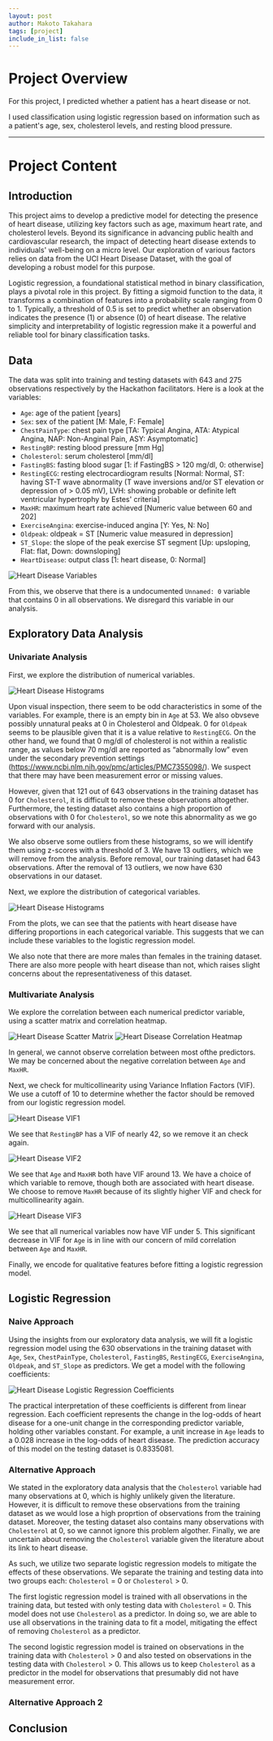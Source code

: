 ```yaml
---
layout: post
author: Makoto Takahara
tags: [project]
include_in_list: false
---
```


# Project Overview
For this project, I predicted whether a patient has a heart disease or not.

I used classification using logistic regression based on information such as a patient's age, sex, cholesterol levels, and resting blood pressure. 

---

# Project Content

## Introduction

This project aims to develop a predictive model for detecting the presence of heart disease, utilizing key factors such as age, maximum heart rate, and cholesterol levels. Beyond its significance in advancing public health and cardiovascular research, the impact of detecting heart disease extends to individuals' well-being on a micro level. Our exploration of various factors relies on data from the UCI Heart Disease Dataset, with the goal of developing a robust model for this purpose.

Logistic regression, a foundational statistical method in binary classification, plays a pivotal role in this project. By fitting a sigmoid function to the data, it transforms a combination of features into a probability scale ranging from 0 to 1. Typically, a threshold of 0.5 is set to predict whether an observation indicates the presence (1) or absence (0) of heart disease. The relative simplicity and interpretability of logistic regression make it a powerful and reliable tool for binary classification tasks.

## Data

The data was split into training and testing datasets with 643 and 275 observations respectively by the Hackathon facilitators. Here is a look at the variables:

 - `Age`: age of the patient [years]
 - `Sex`: sex of the patient [M: Male, F: Female]
 - `ChestPainType`: chest pain type [TA: Typical Angina, ATA: Atypical Angina, NAP: Non-Anginal Pain, ASY: Asymptomatic]
 - `RestingBP`: resting blood pressure [mm Hg]
 - `Cholesterol`: serum cholesterol [mm/dl]
 - `FastingBS`: fasting blood sugar [1: if FastingBS > 120 mg/dl, 0: otherwise]
 - `RestingECG`: resting electrocardiogram results [Normal: Normal, ST: having ST-T wave abnormality (T wave inversions and/or ST elevation or depression of > 0.05 mV), LVH: showing probable or definite left ventricular hypertrophy by Estes' criteria]
 - `MaxHR`: maximum heart rate achieved [Numeric value between 60 and 202]
 - `ExerciseAngina`: exercise-induced angina [Y: Yes, N: No]
 - `Oldpeak`: oldpeak = ST [Numeric value measured in depression]
 - `ST_Slope`: the slope of the peak exercise ST segment [Up: upsloping, Flat: flat, Down: downsloping]
 - `HeartDisease`: output class [1: heart disease, 0: Normal]

![Heart Disease Variables](/images/Screenshot-2024-01-21-at-12.07.17.png)

From this, we observe that there is a undocumented `Unnamed: 0` variable that contains 0 in all observations. We disregard this variable in our analysis.

## Exploratory Data Analysis
### Univariate Analysis

First, we explore the distribution of numerical variables. 

![Heart Disease Histograms](/images/Screenshot-2024-01-21-at-12.13.21.png)

Upon visual inspection, there seem to be odd characteristics in some of the variables. For example, there is an empty bin in `Age` at 53. We also obvseve possibly unnatural peaks at 0 in Cholesterol and Oldpeak. 0 for `Oldpeak` seems to be plausible given that it is a value relative to `RestingECG`. On the other hand, we found that 0 mg/dl of cholesterol is not within a realistic range, as values below 70 mg/dl are reported as “abnormally low” even under the secondary prevention settings (https://www.ncbi.nlm.nih.gov/pmc/articles/PMC7355098/). We suspect that there may have been measurement error or missing values.

However, given that 121 out of 643 observations in the training dataset has 0 for `Cholesterol`, it is difficult to remove these observations altogether. Furthermore, the testing dataset also contains a high proportion of observations with 0 for `Cholesterol`, so we note this abnormality as we go forward with our analysis. 

We also observe some outliers from these histograms, so we will identify them using z-scores with a threshold of 3. We have 13 outliers, which we will remove from the analysis. Before removal, our training dataset had 643 observations. After the removal of 13 outliers, we now have 630 observations in our dataset. 

Next, we explore the distribution of categorical variables. 

![Heart Disease Histograms](/images/outputahhhh.png)

From the plots, we can see that the patients with heart disease have differing proportions in each categorical variable. This suggests that we can include these variables to the logistic regression model.

We also note that there are more males than females in the training dataset. There are also more people with heart disease than not, which raises slight concerns about the representativeness of this dataset. 

### Multivariate Analysis

We explore the correlation between each numerical predictor variable, using a scatter matrix and correlation heatmap. 

![Heart Disease Scatter Matrix](/images/output.png)
![Heart Disease Correlation Heatmap](/images/output11.png)

In general, we cannot observe correlation between most ofthe predictors. We may be concerned about the negative correlation between `Age` and `MaxHR`.

Next, we check for multicollinearity using Variance Inflation Factors (VIF). We use a cutoff of 10 to determine whether the factor should be removed from our logistic regression model.

![Heart Disease VIF1](/images/Screenshot-2024-01-21-at-12.46.07.png)

We see that `RestingBP` has a VIF of nearly 42, so we remove it an check again.

![Heart Disease VIF2](/images/Screenshot-2024-01-21-at-12.46.11.png)

We see that `Age` and `MaxHR` both have VIF around 13.  We have a choice of which variable to remove, though both are associated with heart disease.  We choose to remove `MaxHR` because of its slightly higher VIF and check for multicollinearity again. 

![Heart Disease VIF3](/images/Screenshot-2024-01-21-at-12.46.15.png)

We see that all numerical variables now have VIF under 5. This significant decrease in VIF for `Age` is in line with our concern of mild correlation between `Age` and `MaxHR`.

Finally, we encode for qualitative features before fitting a logistic regression model. 

## Logistic Regression

### Naive Approach

Using the insights from our exploratory data analysis, we will fit a logistic regression model using the 630 observations in the training dataset with `Age`, `Sex`, `ChestPainType`, `Cholesterol`, `FastingBS`, `RestingECG`, `ExerciseAngina`, `Oldpeak`, and `ST_Slope` as predictors. We get a model with the following coefficients:

![Heart Disease Logistic Regression Coefficients](/images/Screenshot-2024-01-21-at-13.18.47.png)

The practical interpretation of these coefficients is different from linear regression. Each coefficient represents the change in the log-odds of heart disease for a one-unit change in the corresponding predictor variable, holding other variables constant. For example, a unit increase in `Age` leads to a 0.028 increase in the log-odds of heart disease. The prediction accuracy of this model on the testing dataset is 0.8335081. 

### Alternative Approach

We stated in the exploratory data analysis that the `Cholesterol` variable had many observations at 0, which is highly unlikely given the literature. However, it is difficult to remove these observations from the training dataset as we would lose a high proprtion of observations from the training dataset. Moreover, the testing dataset also contains many observations with `Cholesterol` at 0, so we cannot ignore this problem algother. Finally, we are uncertain about removing the `Cholesterol` variable given the literature about its link to heart disease. 

As such, we utilize two separate logistic regression models to mitigate the effects of these observations. We separate the training and testing data into two groups each: `Cholesterol` = 0 or `Cholesterol` > 0. 

The first logistic regression model is trained with all observations in the training data, but tested with only testing data with `Cholesterol` = 0. This model does not use `Cholesterol` as a predictor. In doing so, we are able to use all observations in the training data to fit a model, mitigating the effect of removing `Cholesterol` as a predictor.

The second logistic regression model is trained on observations in the training data with `Cholesterol` > 0 and also tested on observations in the testing data with `Cholesterol` > 0. This allows us to keep `Cholesterol` as a predictor in the model for observations that presumably did not have measurement error. 

### Alternative Approach 2


## Conclusion
